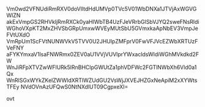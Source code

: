 Vm0wd2VFNUdiRmRXV0doVlltdHdUMVp0TVc5V01WbDNXa1JTVjAxWGVGWlZN
akExVmpGS2RHVkljRmRXCk0yaHlWbTB4UzFJeVRrbGlSbVJYQ2sweFNsRldi
WGhoVXpKT2MxZHVSbGRpUmxwWVEyMUtSbU5GVmxkaApNbEV3VmpJeFVtUXdO
VmRpUm1ScFVtNUNWVkV5TVV0U2JHUlpZMFprV0FwVFJVcEZWbXRTUzFVeFNY
aFYKYmxaV1lsaFNWRmx0ZEV0aU1VVjVUVlprYWxacldsWldiWGhMVkdkd2FW
WnJiRFpXTVZwWFlURk5lRnBHClpGWUtZa1phVDFWc2FGTlNWbXh6Vld0a1Qx
WnRlSGxWYkZKelZWWldXRTlWZUdGU2VsWjJXVEJHZGxNeApiM2xXYWtsTFEy
NVdOVnAzUFQwS0NtNXdlUT09CgpxeXI=

ovt